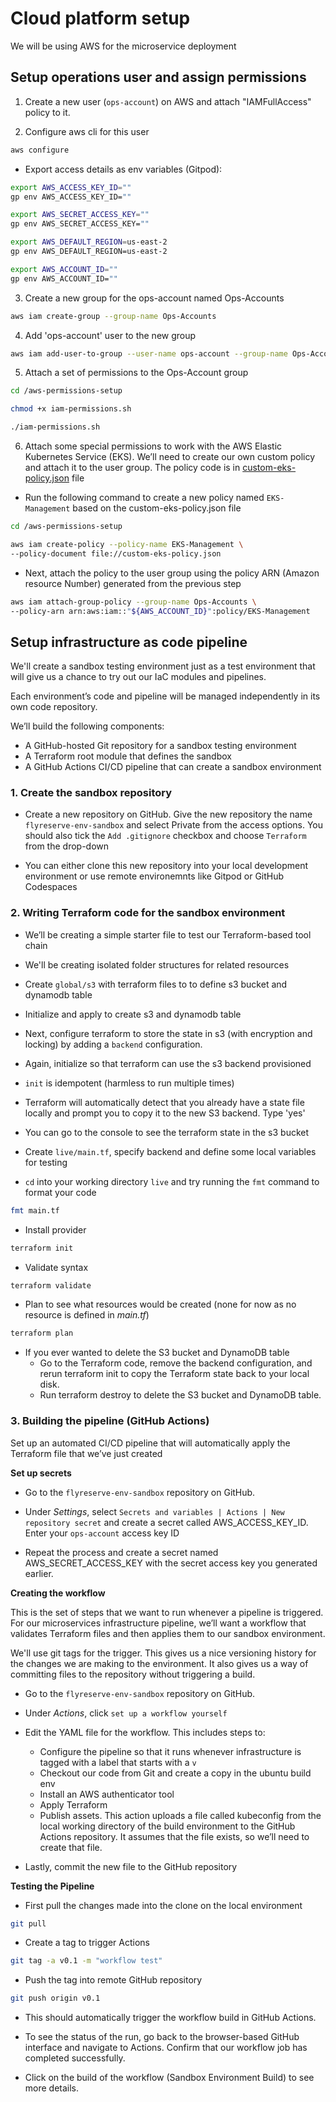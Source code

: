 # Cloud platform setup

We will be using AWS for the microservice deployment

## Setup operations user and assign permissions

1. Create a new user (`ops-account`) on AWS and attach "IAMFullAccess" policy to it.

2. Configure aws cli for this user

```sh
aws configure
```

- Export access details as env variables (Gitpod):

```sh
export AWS_ACCESS_KEY_ID=""
gp env AWS_ACCESS_KEY_ID=""

export AWS_SECRET_ACCESS_KEY=""
gp env AWS_SECRET_ACCESS_KEY=""

export AWS_DEFAULT_REGION=us-east-2
gp env AWS_DEFAULT_REGION=us-east-2

export AWS_ACCOUNT_ID=""
gp env AWS_ACCOUNT_ID=""
```

3. Create a new group for the ops-account named Ops-Accounts

```sh
aws iam create-group --group-name Ops-Accounts
```

4. Add 'ops-account' user to the new group

```sh
aws iam add-user-to-group --user-name ops-account --group-name Ops-Accounts
```

5. Attach a set of permissions to the Ops-Account group

```sh
cd /aws-permissions-setup

chmod +x iam-permissions.sh

./iam-permissions.sh
```

6. Attach some special permissions to work with the AWS Elastic Kubernetes Service (EKS). We’ll need to create our own custom policy and attach it to the user group. The policy code is in [custom-eks-policy.json](/aws-permissions-setup/custom-eks-policy.json) file

- Run the following command to create a new policy named `EKS-Management` based on the custom-eks-policy.json file

```sh
cd /aws-permissions-setup

aws iam create-policy --policy-name EKS-Management \
--policy-document file://custom-eks-policy.json
```

- Next, attach the policy to the user group using the policy ARN (Amazon resource Number) generated from the previous step

```sh
aws iam attach-group-policy --group-name Ops-Accounts \
--policy-arn arn:aws:iam::"${AWS_ACCOUNT_ID}":policy/EKS-Management
```

## Setup infrastructure as code pipeline

We'll create a sandbox testing environment just as a test environment that will give us a chance to try out our IaC modules and pipelines.

Each environment’s code and pipeline will be managed independently in its own code repository.

We’ll build the following components:

  - A GitHub-hosted Git repository for a sandbox testing environment
  - A Terraform root module that defines the sandbox
  - A GitHub Actions CI/CD pipeline that can create a sandbox environment

### 1. Create the sandbox repository

- Create a new repository on GitHub. Give the new repository the name `flyreserve-env-sandbox` and select Private from the access options. You should also tick the `Add .gitignore` checkbox and choose `Terraform` from the drop-down

- You can either clone this new repository into your local development environment or use remote environemnts like Gitpod or GitHub Codespaces

### 2. Writing Terraform code for the sandbox environment

- We’ll be creating a simple starter file to test our Terraform-based tool chain

- We'll be creating isolated folder structures for related resources

- Create `global/s3` with terraform files to to define s3 bucket and dynamodb table

- Initialize and apply to create s3 and dynamodb table

- Next, configure terraform to store the state in s3 (with encryption and locking) by adding a `backend` configuration. 

- Again, initialize so that terraform can use the s3 backend provisioned
- `init` is idempotent (harmless to run multiple times)

- Terraform will automatically detect that you already have a state file locally and prompt you to copy it to the new S3 backend. Type 'yes'

- You can go to the console to see the terraform state in the s3 bucket

- Create `live/main.tf`, specify backend and define some local variables for testing

- `cd` into your working directory `live` and try running the `fmt` command to format your code

```sh
fmt main.tf
```

- Install provider

```sh
terraform init
```

- Validate syntax

```sh
terraform validate
```

- Plan to see what resources would be created (none for now as no resource is defined in _main.tf_)

```sh
terraform plan
```

- If you ever wanted to delete the S3 bucket and DynamoDB table
  - Go to the Terraform code, remove the backend configuration, and rerun terraform init to copy the Terraform state back to your local disk.
  - Run terraform destroy to delete the S3 bucket and DynamoDB table.

### 3. Building the pipeline (GitHub Actions)

Set up an automated CI/CD pipeline that will automatically apply the Terraform file that we’ve just created

**Set up secrets**

- Go to the `flyreserve-env-sandbox` repository on GitHub.

- Under _Settings_, select `Secrets and variables | Actions | New repository secret` and create a secret called AWS_ACCESS_KEY_ID. Enter your `ops-account` access key ID

- Repeat the process and create a secret named AWS_SECRET_ACCESS_KEY with the secret access key you generated earlier.

**Creating the workflow**

This is the set of steps that we want to run whenever a pipeline is triggered. For our microservices infrastructure pipeline, we’ll want a workflow that validates Terraform files and then applies them to our sandbox environment.

We'll use git tags for the trigger. This gives us a nice versioning history for the changes we are making to the environment. It also gives us a way of committing files to the repository without triggering a build.

- Go to the `flyreserve-env-sandbox` repository on GitHub.

- Under _Actions_, click `set up a workflow yourself`

- Edit the YAML file for the workflow. This includes steps to:
  - Configure the pipeline so that it runs whenever infrastructure is tagged with a label that starts with a `v`
  - Checkout our code from Git and create a copy in the ubuntu build env
  - Install an AWS authenticator tool
  - Apply Terraform
  - Publish assets. This action uploads a file called kubeconfig from the local working directory of the build environment to the GitHub Actions repository. It assumes that the file exists, so we’ll need to create that file.

- Lastly, commit the new file to the GitHub repository

**Testing the Pipeline**

- First pull the changes made into the clone on the local environment

```sh
git pull
```

- Create a tag to trigger Actions

```sh
git tag -a v0.1 -m "workflow test"
```

- Push the tag into remote GitHub repository

```sh
git push origin v0.1
```

- This should automatically trigger the workflow build in GitHub Actions.

- To see the status of the run, go back to the browser-based GitHub interface and navigate to Actions. Confirm that our workflow job has completed successfully.

- Click on the build of the workflow (Sandbox Environment Build) to see more details.